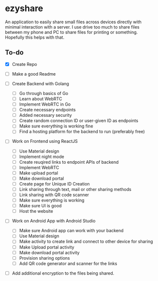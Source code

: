 # ezyshare

An application to easily share small files across devices directly with minimal interaction with a server.
I use drive too much to share files between my phone and PC to share files for printing or something. Hopefully this helps with that.

## To-do

- [x] Create Repo 
- [ ] Make a good Readme
- [ ] Create Backend with Golang
  - [ ] Go through basics of Go
  - [ ] Learn about WebRTC
  - [ ] Implement WebRTC in Go
  - [ ] Create necessary endpoints
  - [ ] Added necessary security
  - [ ] Create random connection ID or user-given ID as endpoints
  - [ ] Make sure everything is working fine
  - [ ] Find a hosting platform for the backend to run (preferably free)
- [ ] Work on Frontend using ReactJS
  - [ ] Use Material design
  - [ ] Implement night mode
  - [ ] Create reuqired links to endpoint APIs of backend
  - [ ] Implement WebRTC
  - [ ] Make upload portal
  - [ ] Make download portal
  - [ ] Create page for Unique ID Creation
  - [ ] Link sharing through text, mail or other sharing methods
  - [ ] Link sharing with QR code scanner
  - [ ] Make sure everything is working
  - [ ] Make sure UI is good
  - [ ] Host the website
- [ ] Work on Android App with Android Studio
  - [ ] Make sure Android app can work with your backend
  - [ ] Use Material design
  - [ ] Make activity to create link and connect to other device for sharing
  - [ ] Make Upload portal activity
  - [ ] Make download portal activity
  - [ ] Provision sharing options
  - [ ] Add QR code generator and scanner for the links
- [ ] Add additional encryption to the files being shared.
  